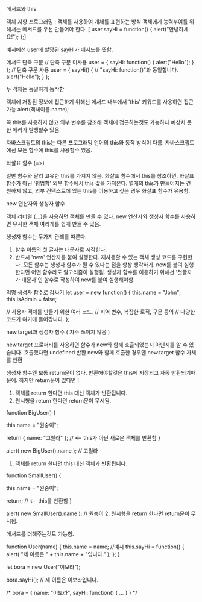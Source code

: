 메서드와 this

객체 지향 프로그래밍 : 객체를 사용하여 개체를 표현하는 방식
객체에게 능력부여를 위해서는 메서드를 우선 만들어야 한다.
[
user.sayHi = function() {
  alert("안녕하세요!");
};]

예시에선 user에 할당된 sayHi가 메서드를 뜻함.

메서드 단축 구문
// 단축 구문 미사용
user = {
  sayHi: function() {
    alert("Hello");
  }
};
// 단축 구문 사용
user = {
  sayHi() { // "sayHi: function()"과 동일합니다.
    alert("Hello");
  }
};

두 객체는 동일하게 동작함 

객체에 저장된 정보에 접근하기 위해선 메서드 내부에서 'this' 키워드를 사용하면 접근가능
alert(객체이름.name);

꼭 this를 사용하지 않고 외부 변수를 참조해 객체에 접근하는것도 가능하나 예상치 못한 에러가 발생할수 있음.

자바스크립트의 this는 다른 프로그래밍 언어의 this와 동작 방식이 다름.
자바스크립트에선 모든 함수에 this를 사용할수 있음.

화살표 함수 (=>) 

일반 함수와 달리 고유한 this를 가지지 않음.
화살표 함수에서 this를 참조하면, 화살표 함수가 아닌 '평범함' 외부 함수에서 this 값을 가져온다.
별개의 this가 만들어지는 건 원하지 않고, 외부 컨텍스트에 있는 this를 이용하고 싶은 경우 화살표 함수가 유용함.


new 연산자와 생성자 함수

객체 리터럴 {...}을 사용하면 객체를 만들 수 있다.
new 연산자와 생성자 함수를 사용하면 유사한 객체 여러개를 쉽게 만들 수 있음.

생성자 함수는 두가지 관례를 따른다. 
1. 함수 이름의 첫 글자는 대문자로 시작한다.
2. 반드시 'new' 연산자를 붙여 실행한다.
재사용할 수 있는 객체 생성 코드를 구현한다.
모든 함수는 생성자 함수가 될 수 있다는 점을 항상 생각하기. new를 붙여 실행한다면 어떤 함수라도 알고리즘이 실행됨.
생성자 함수를 이용하기 위해선 '첫글자가 대문자'인 함수로 작성하여 new를 붙여 실행해야함.

익명 생성자 함수로 감싸기
let user = new function() {
  this.name = "John";
  this.isAdmin = false;

  // 사용자 객체를 만들기 위한 여러 코드.
  // 지역 변수, 복잡한 로직, 구문 등의
  // 다양한 코드가 여기에 들어갑니다.
};

new.target과 생성자 함수 ( 자주 쓰이지 않음 )

new.target 프로퍼티를 사용하면 함수가 new와 함께 호출되었는지 아닌지를 알 수 있습니다.
호출했다면 undefined 반환
new와 함께 호출한 경우엔 new.target 함수 자체를 반환

생성자 함수엔 보통 return문이 없다. 반환해야할것은 this에 저장되고 자동 반환되기때문에.
하지만 return문이 있다면 !
1. 객체를 return 한다면 this 대신 객체가 반환됩니다.
2. 원시형을 return 한다면 return문이 무시됨.

function BigUser() {

  this.name = "원숭이";

  return { name: "고릴라" };  // <-- this가 아닌 새로운 객체를 반환함
}

alert( new BigUser().name );  // 고릴라
1. 객체를 return 한다면 this 대신 객체가 반환됩니다.

function SmallUser() {

  this.name = "원숭이";

  return; // <-- this를 반환함
}

alert( new SmallUser().name );  // 원숭이
2. 원시형을 return 한다면 return문이 무시됨.

메서드를 더해주는것도 가능함.

function User(name) {
  this.name = name;
//예시
  this.sayHi = function() {
    alert( "제 이름은 " + this.name + "입니다." );
  };
}

let bora = new User("이보라");

bora.sayHi(); // 제 이름은 이보라입니다.

/*
bora = {
   name: "이보라",
   sayHi: function() { ... }
}
*/


